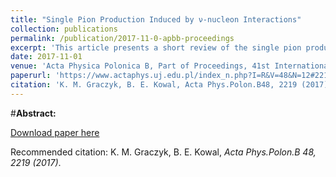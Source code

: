 ```yaml
---
title: "Single Pion Production Induced by ν-nucleon Interactions"
collection: publications
permalink: /publication/2017-11-0-apbb-proceedings
excerpt: 'This article presents a short review of the single pion production (SPP) in the neutrino–nucleon scattering. The attention is focused on the discussion of the main difficulties in modeling the SPP processes. New physical observables, which may constrain the theoretical models, are proposed.'
date: 2017-11-01
venue: 'Acta Physica Polonica B, Part of Proceedings, 41st International Conference of Theoretical Physics: Matter to the Deepest : Kroczyce, Poland, September 4-8, 2017'
paperurl: 'https://www.actaphys.uj.edu.pl/index_n.php?I=R&V=48&N=12#2219'
citation: 'K. M. Graczyk, B. E. Kowal, Acta Phys.Polon.B48, 2219 (2017)'
---
```

#__Abstract:__ 

[Download paper here](https://www.actaphys.uj.edu.pl/R/48/12/2219/pdf)

Recommended citation: K. M. Graczyk, B. E. Kowal, <i>Acta Phys.Polon.B 48, 2219 (2017)</i>.
